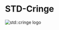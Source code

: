 # STD-Cringe


![std::cringe logo](https://github.com/nulzo/STD-Cringe/raw/main/docs/std-cringe-logo.png)

